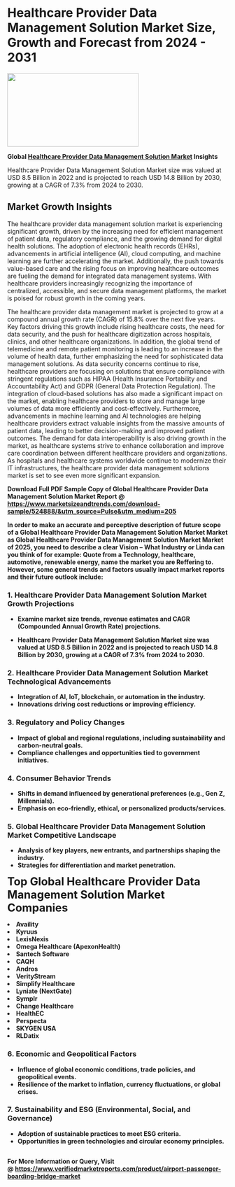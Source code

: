 <H1>Healthcare Provider Data Management Solution Market Size, Growth and Forecast from 2024 - 2031</H1><img class="aligncenter size-medium wp-image-584254" src="https://thirdeyenews.in/wp-content/uploads/2024/09/Global-Market-Research-300x168.jpeg" alt="" width="300" height="168" /><p><strong>Global&nbsp;<a href="https://www.marketsizeandtrends.com/download-sample/524888/&amp;utm_source=Pulse&amp;utm_medium=205">Healthcare Provider Data Management Solution Market</a> Insights</strong></p><p>Healthcare Provider Data Management Solution Market size was valued at USD 8.5 Billion in 2022 and is projected to reach USD 14.8 Billion by 2030, growing at a CAGR of 7.3% from 2024 to 2030.</p><p><h2>Market Growth Insights</h2> <p>The healthcare provider data management solution market is experiencing significant growth, driven by the increasing need for efficient management of patient data, regulatory compliance, and the growing demand for digital health solutions. The adoption of electronic health records (EHRs), advancements in artificial intelligence (AI), cloud computing, and machine learning are further accelerating the market. Additionally, the push towards value-based care and the rising focus on improving healthcare outcomes are fueling the demand for integrated data management systems. With healthcare providers increasingly recognizing the importance of centralized, accessible, and secure data management platforms, the market is poised for robust growth in the coming years.</p> <p><strong></strong></p> <p>The healthcare provider data management market is projected to grow at a compound annual growth rate (CAGR) of 15.8% over the next five years. Key factors driving this growth include rising healthcare costs, the need for data security, and the push for healthcare digitization across hospitals, clinics, and other healthcare organizations. In addition, the global trend of telemedicine and remote patient monitoring is leading to an increase in the volume of health data, further emphasizing the need for sophisticated data management solutions. As data security concerns continue to rise, healthcare providers are focusing on solutions that ensure compliance with stringent regulations such as HIPAA (Health Insurance Portability and Accountability Act) and GDPR (General Data Protection Regulation). The integration of cloud-based solutions has also made a significant impact on the market, enabling healthcare providers to store and manage large volumes of data more efficiently and cost-effectively. Furthermore, advancements in machine learning and AI technologies are helping healthcare providers extract valuable insights from the massive amounts of patient data, leading to better decision-making and improved patient outcomes. The demand for data interoperability is also driving growth in the market, as healthcare systems strive to enhance collaboration and improve care coordination between different healthcare providers and organizations. As hospitals and healthcare systems worldwide continue to modernize their IT infrastructures, the healthcare provider data management solutions market is set to see even more significant expansion. <p><strong></p><p><span class=""><strong>Download Full PDF Sample Copy of Global Healthcare Provider Data Management Solution Market Report</strong> @ <a href="https://www.marketsizeandtrends.com/download-sample/524888/&amp;utm_source=Pulse&amp;utm_medium=205" target="_blank">https://www.marketsizeandtrends.com/download-sample/524888/&amp;utm_source=Pulse&amp;utm_medium=205</a></span></p><p>In order to make an accurate and perceptive description of future scope of a Global&nbsp;Healthcare Provider Data Management Solution Market Market as Global&nbsp;Healthcare Provider Data Management Solution Market Market of 2025, you need to describe a clear Vision &ndash; What Industry or Linda can you think of for example: Quote from a Technology, healthcare, automotive, renewable energy, name the market you are Reffering to. However, some general trends and factors usually impact market reports and their future outlook include:</p><h3>1.&nbsp;<strong>Healthcare Provider Data Management Solution Market Growth Projections</strong></h3><ul><li>Examine market size trends, revenue estimates and CAGR (Compounded Annual Growth Rate) projections.</li><li><p>Healthcare Provider Data Management Solution Market size was valued at USD 8.5 Billion in 2022 and is projected to reach USD 14.8 Billion by 2030, growing at a CAGR of 7.3% from 2024 to 2030.</p></li></ul><h3>2.&nbsp;<strong>Healthcare Provider Data Management Solution Market Technological Advancements</strong></h3><ul><li>Integration of AI, IoT, blockchain, or automation in the industry.</li><li>Innovations driving cost reductions or improving efficiency.</li></ul><h3>3.&nbsp;<strong>Regulatory and Policy Changes</strong></h3><ul><li>Impact of global and regional regulations, including sustainability and carbon-neutral goals.</li><li>Compliance challenges and opportunities tied to government initiatives.</li></ul><h3>4.&nbsp;<strong>Consumer Behavior Trends</strong></h3><ul><li>Shifts in demand influenced by generational preferences (e.g., Gen Z, Millennials).</li><li>Emphasis on eco-friendly, ethical, or personalized products/services.</li></ul><h3>5.&nbsp;<strong>Global Healthcare Provider Data Management Solution Market Competitive Landscape</strong></h3><ul><li>Analysis of key players, new entrants, and partnerships shaping the industry.</li><li>Strategies for differentiation and market penetration.</li></ul><p data-pm-slice="1 1 []"><span style="color: inherit; font-family: inherit; font-size: 25px;">Top Global Healthcare Provider Data Management Solution Market Companies</span></p><div class="" data-test-id=""><p><li>Availity</li><li> Kyruus</li><li> LexisNexis</li><li> Omega Healthcare (ApexonHealth)</li><li> Santech Software</li><li> CAQH</li><li> Andros</li><li> VerityStream</li><li> Simplify Healthcare</li><li> Lyniate (NextGate)</li><li> Symplr</li><li> Change Healthcare</li><li> HealthEC</li><li> Perspecta</li><li> SKYGEN USA</li><li> RLDatix</li></p></div><h3>6.&nbsp;<strong>Economic and Geopolitical Factors</strong></h3><ul><li>Influence of global economic conditions, trade policies, and geopolitical events.</li><li>Resilience of the market to inflation, currency fluctuations, or global crises.</li></ul><h3>7.&nbsp;<strong>Sustainability and ESG (Environmental, Social, and Governance)</strong></h3><ul><li>Adoption of sustainable practices to meet ESG criteria.</li><li>Opportunities in green technologies and circular economy principles.</li></ul><h2><strong style="font-size: 14px;">For More Information or Query, Visit @&nbsp;</strong><a style="background-color: #ffffff; font-size: 14px;" href="https://www.marketsizeandtrends.com/report/healthcare-provider-data-management-solution-market/" target="_blank">https://www.verifiedmarketreports.com/product/airport-passenger-boarding-bridge-market</a></h2>
